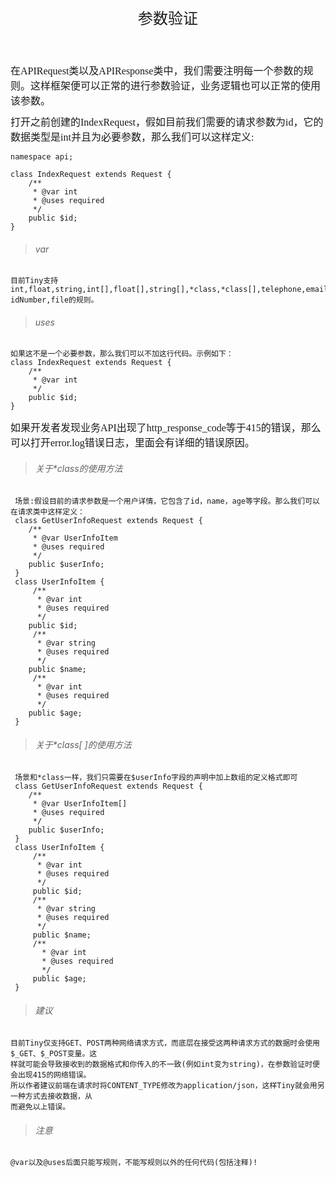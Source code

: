 <div align="center" style="height:50px">
    <font face="Microsoft YaHei UI" size=5>参数验证</font>
</div>

<div align="left" style="margin-top:40px">
    <font face="Microsoft YaHei UI" size=3>
    在APIRequest类以及APIResponse类中，我们需要注明每一个参数的规则。这样框架便可以正常的进行参数验证，业务逻辑也可以正常的使用该参数。
    </font>
</div>
<div align="left" style="margin-top:10px">
    <font face="Microsoft YaHei UI" size=3>
    打开之前创建的IndexRequest，假如目前我们需要的请求参数为id，它的数据类型是int并且为必要参数，那么我们可以这样定义:
    </font>
</div>

    namespace api;

    class IndexRequest extends Request {
        /**
         * @var int
         * @uses required
         */
        public $id;
    }
>###### var
    目前Tiny支持int,float,string,int[],float[],string[],*class,*class[],telephone,email,
    idNumber,file的规则。

>###### uses
    如果这不是一个必要参数，那么我们可以不加这行代码。示例如下：
    class IndexRequest extends Request {
        /**
         * @var int
         */
        public $id;
    }
<div align="left" style="margin-top:10px">
    <font face="Microsoft YaHei UI" size=3>
    如果开发者发现业务API出现了http_response_code等于415的错误，那么可以打开error.log错误日志，里面会有详细的错误原因。
    </font>
</div>

>###### 关于*class的使用方法
     场景:假设目前的请求参数是一个用户详情，它包含了id，name，age等字段。那么我们可以在请求类中这样定义：
     class GetUserInfoRequest extends Request {
        /**
         * @var UserInfoItem
         * @uses required
         */
        public $userInfo;
     }
     class UserInfoItem {
         /**
          * @var int
          * @uses required
          */
        public $id;
         /**
          * @var string
          * @uses required
          */
        public $name;
         /**
          * @var int
          * @uses required
          */
        public $age;
     }

>###### 关于*class[ ]的使用方法
     场景和*class一样，我们只需要在$userInfo字段的声明中加上数组的定义格式即可
     class GetUserInfoRequest extends Request {
        /**
         * @var UserInfoItem[]
         * @uses required
         */
        public $userInfo;
     }
     class UserInfoItem {
         /**
          * @var int
          * @uses required
          */
         public $id;
         /**
          * @var string
          * @uses required
          */
         public $name;
         /**
           * @var int
           * @uses required
           */
         public $age;
     }
     
>###### 建议
    目前Tiny仅支持GET、POST两种网络请求方式，而底层在接受这两种请求方式的数据时会使用$_GET、$_POST变量。这
    样就可能会导致接收到的数据格式和你传入的不一致(例如int变为string)，在参数验证时便会出现415的网络错误。
    所以作者建议前端在请求时将CONTENT_TYPE修改为application/json，这样Tiny就会用另一种方式去接收数据，从
    而避免以上错误。
    
>###### 注意
    @var以及@uses后面只能写规则，不能写规则以外的任何代码(包括注释)!